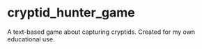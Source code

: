 # cryptid_hunter_game
A text-based game about capturing cryptids. Created for my own educational use. 
